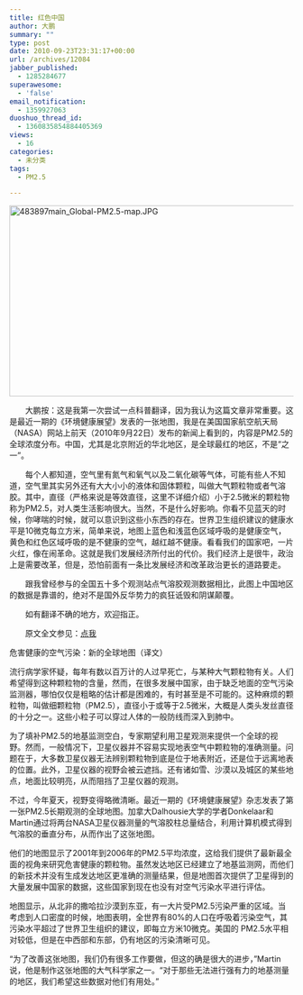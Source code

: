 ```yaml
---
title: 红色中国
author: 大鹏
summary: ""
type: post
date: 2010-09-23T23:31:17+00:00
url: /archives/12084
jabber_published:
  - 1285284677
superawesome:
  - 'false'
email_notification:
  - 1359927063
duoshuo_thread_id:
  - 1360835854884405369
views:
  - 16
categories:
  - 未分类
tags:
  - PM2.5

---
```

<img title="483897main_Global-PM2.5-map.JPG" alt="483897main_Global-PM2.5-map.JPG" src="http://www.nasa.gov/images/content/483897main_Global-PM2.5-map.JPG" height="339" width="679" />
  
　　大鹏按：这是我第一次尝试一点科普翻译，因为我认为这篇文章非常重要。这是最近一期的《环境健康展望》发表的一张地图，我是在美国国家航空航天局（NASA）网站上前天（2010年9月22日）发布的新闻上看到的，内容是PM2.5的全球浓度分布。中国，尤其是北京附近的华北地区，是全球最红的地区，不是“之一”。
  
　　每个人都知道，空气里有氮气和氧气以及二氧化碳等气体，可能有些人不知道，空气里其实另外还有大大小小的液体和固体颗粒，叫做大气颗粒物或者气溶胶。其中，直径（严格来说是等效直径，这里不详细介绍）小于2.5微米的颗粒物称为PM2.5，对人类生活影响很大。当然，不是什么好影响。你看不见蓝天的时候，你哮喘的时候，就可以意识到这些小东西的存在。世界卫生组织建议的健康水平是10微克每立方米，简单来说，地图上蓝色和浅蓝色区域呼吸的是健康空气，黄色和红色区域呼吸的是不健康的空气，越红越不健康。看看我们的国家吧，一片火红，像在闹革命。这就是我们发展经济所付出的代价。我们经济上是很牛，政治上是需要改革，但是，恐怕前面有一条比发展经济和改革政治更长的道路要走。

　　跟我曾经参与的全国五十多个观测站点气溶胶观测数据相比，此图上中国地区的数据是靠谱的，绝对不是国外反华势力的疯狂诋毁和阴谋颠覆。
  
　　如有翻译不确的地方，欢迎指正。
  
　　原文全文参见：[点我][1]

危害健康的空气污染：新的全球地图（译文）

流行病学家怀疑，每年有数以百万计的人过早死亡，与某种大气颗粒物有关。人们希望得到这种颗粒物的含量，然而，在很多发展中国家，由于缺乏地面的空气污染监测器，哪怕仅仅是粗略的估计都是困难的，有时甚至是不可能的。这种麻烦的颗粒物，叫做细颗粒物（PM2.5），直径小于或等于2.5微米，大概是人类头发丝直径的十分之一。这些小粒子可以穿过人体的一般防线而深入到肺中。

为了填补PM2.5的地基监测空白，专家期望利用卫星观测来提供一个全球的视野。然而，一般情况下，卫星仪器并不容易实现地表空气中颗粒物的准确测量。问题在于，大多数卫星仪器无法辨别颗粒物到底是位于地表附近，还是位于远离地表的位置。此外，卫星仪器的视野会被云遮挡。还有诸如雪、沙漠以及城区的某些地点，地面比较明亮，从而阻挡了卫星仪器的观测。

不过，今年夏天，视野变得略微清晰。最近一期的《环境健康展望》杂志发表了第一张PM2.5长期观测的全球地图。加拿大Dalhousie大学的学者Donkelaar和Martin通过将两台NASA卫星仪器测量的气溶胶柱总量结合，利用计算机模式得到气溶胶的垂直分布，从而作出了这张地图。

他们的地图显示了2001年到2006年的PM2.5平均浓度，这给我们提供了最新最全面的视角来研究危害健康的颗粒物。虽然发达地区已经建立了地基监测网，而他们的新技术并没有生成发达地区更准确的测量结果，但是地图首次提供了卫星得到的大量发展中国家的数据，这些国家到现在也没有对空气污染水平进行评估。

地图显示，从北非的撒哈拉沙漠到东亚，有一大片受PM2.5污染严重的区域。当考虑到人口密度的时候，地图表明，全世界有80%的人口在呼吸着污染空气，其污染水平超过了世界卫生组织的建议，即每立方米10微克。美国的 PM2.5水平相对较低，但是在中西部和东部，仍有地区的污染清晰可见。

“为了改善这张地图，我们仍有很多工作要做，但这的确是很大的进步，”Martin说，他是制作这张地图的大气科学家之一。“对于那些无法进行强有力的地基测量的地区，我们希望这些数据对他们有用处。”

 [1]: http://www.nasa.gov/topics/earth/features/health-sapping.html
